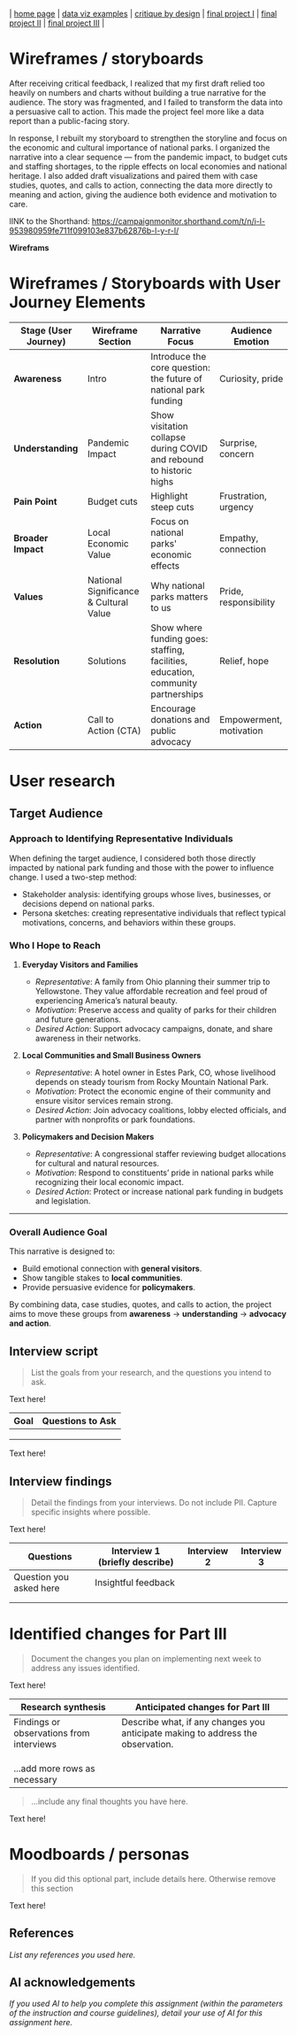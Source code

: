 | [home page](https://cmustudent.github.io/tswd-portfolio-templates/) | [data viz examples](dataviz-examples) | [critique by design](critique-by-design) | [final project I](final-project-part-one) | [final project II](final-project-part-two) | [final project III](final-project-part-three) |

# Wireframes / storyboards

After receiving critical feedback, I realized that my first draft relied too heavily on numbers and charts without building a true narrative for the audience. The story was fragmented, and I failed to transform the data into a persuasive call to action. This made the project feel more like a data report than a public-facing story.

In response, I rebuilt my storyboard to strengthen the storyline and focus on the economic and cultural importance of national parks. I organized the narrative into a clear sequence — from the pandemic impact, to budget cuts and staffing shortages, to the ripple effects on local economies and national heritage. I also added draft visualizations and paired them with case studies, quotes, and calls to action, connecting the data more directly to meaning and action, giving the audience both evidence and motivation to care.

lINK to the Shorthand: https://campaignmonitor.shorthand.com/t/n/i-l-953980959fe711f099103e837b62876b-l-y-r-l/

**Wireframs**
# Wireframes / Storyboards with User Journey Elements

| Stage (User Journey)     | Wireframe Section                        | Narrative Focus                                                                 | Audience Emotion  |
|--------------------------|------------------------------------------|---------------------------------------------------------------------------------|-----------------------------|
| **Awareness**            |  Intro                        | Introduce the core question: the future of national park funding                | Curiosity, pride            |
| **Understanding**        |  Pandemic Impact                      | Show visitation collapse during COVID and rebound to historic highs             | Surprise, concern           |
| **Pain Point** |  Budget cuts             | Highlight steep cuts               | Frustration, urgency        |
| **Broader Impact**       |  Local Economic Value                  | Focus on national parks' economic effects | Empathy, connection         |
| **Values**    |  National Significance & Cultural Value | Why national parks matters to us  | Pride, responsibility       |
| **Resolution**           |  Solutions               | Show where funding goes: staffing, facilities, education, community partnerships | Relief, hope                |
| **Action**               |  Call to Action (CTA)                  | Encourage donations and public advocacy                                         | Empowerment, motivation     |



# User research 

## Target Audience  

### Approach to Identifying Representative Individuals  
When defining the target audience, I considered both those directly impacted by national park funding and those with the power to influence change. I used a two-step method:  
- Stakeholder analysis: identifying groups whose lives, businesses, or decisions depend on national parks.  
- Persona sketches: creating representative individuals that reflect typical motivations, concerns, and behaviors within these groups.  

### Who I Hope to Reach  

1. **Everyday Visitors and Families**  
   - *Representative*: A family from Ohio planning their summer trip to Yellowstone. They value affordable recreation and feel proud of experiencing America’s natural beauty.  
   - *Motivation*: Preserve access and quality of parks for their children and future generations.  
   - *Desired Action*: Support advocacy campaigns, donate, and share awareness in their networks.  

2. **Local Communities and Small Business Owners**  
   - *Representative*: A hotel owner in Estes Park, CO, whose livelihood depends on steady tourism from Rocky Mountain National Park.  
   - *Motivation*: Protect the economic engine of their community and ensure visitor services remain strong.  
   - *Desired Action*: Join advocacy coalitions, lobby elected officials, and partner with nonprofits or park foundations.  

3. **Policymakers and Decision Makers**  
   - *Representative*: A congressional staffer reviewing budget allocations for cultural and natural resources.  
   - *Motivation*: Respond to constituents’ pride in national parks while recognizing their local economic impact.  
   - *Desired Action*: Protect or increase national park funding in budgets and legislation.  

---

### Overall Audience Goal  
This narrative is designed to:  
- Build emotional connection with **general visitors**.  
- Show tangible stakes to **local communities**.  
- Provide persuasive evidence for **policymakers**.  

By combining data, case studies, quotes, and calls to action, the project aims to move these groups from **awareness** → **understanding** → **advocacy and action**.  


## Interview script
> List the goals from your research, and the questions you intend to ask. 

Text here!

| Goal | Questions to Ask |
|------|------------------|
|      |                  |
|      |                  |
|      |                  |


Text here!

## Interview findings
> Detail the findings from your interviews.  Do not include PII.  Capture specific insights where possible.

Text here!

| Questions               | Interview 1 (briefly describe) | Interview 2 | Interview 3 |
|-------------------------|--------------------------------|-------------|-------------|
| Question you asked here | Insightful feedback            |             |             |
|                         |                                |             |             |
|                         |                                |             |             |


# Identified changes for Part III
> Document the changes you plan on implementing next week to address any issues identified.  

Text here!

| Research synthesis                       | Anticipated changes for Part III                                                |
|------------------------------------------|---------------------------------------------------------------------------------|
| Findings or observations from interviews | Describe what, if any changes you anticipate making to address the observation. |
|                                          |                                                                                 |
|                                          |                                                                                 |
|                                          |                                                                                 |
| ...add more rows as necessary            |                                                                                 |

> ...include any final thoughts you have here. 

Text here!

# Moodboards / personas
> If you did this optional part, include details here.  Otherwise remove this section

Text here!

## References
_List any references you used here._

## AI acknowledgements
_If you used AI to help you complete this assignment (within the parameters of the instruction and course guidelines), detail your use of AI for this assignment here._


